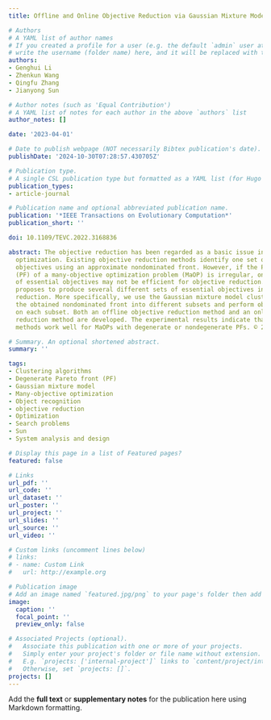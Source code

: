 ```yaml
---
title: Offline and Online Objective Reduction via Gaussian Mixture Model Clustering

# Authors
# A YAML list of author names
# If you created a profile for a user (e.g. the default `admin` user at `content/authors/admin/`), 
# write the username (folder name) here, and it will be replaced with their full name and linked to their profile.
authors:
- Genghui Li
- Zhenkun Wang
- Qingfu Zhang
- Jianyong Sun

# Author notes (such as 'Equal Contribution')
# A YAML list of notes for each author in the above `authors` list
author_notes: []

date: '2023-04-01'

# Date to publish webpage (NOT necessarily Bibtex publication's date).
publishDate: '2024-10-30T07:28:57.430705Z'

# Publication type.
# A single CSL publication type but formatted as a YAML list (for Hugo requirements).
publication_types:
- article-journal

# Publication name and optional abbreviated publication name.
publication: '*IEEE Transactions on Evolutionary Computation*'
publication_short: ''

doi: 10.1109/TEVC.2022.3168836

abstract: The objective reduction has been regarded as a basic issue in many-objective
  optimization. Existing objective reduction methods identify one set of essential
  objectives using an approximate nondominated front. However, if the Pareto front
  (PF) of a many-objective optimization problem (MaOP) is irregular, one single set
  of essential objectives may not be efficient for objective reduction. This article
  proposes to produce several different sets of essential objectives in objective
  reduction. More specifically, we use the Gaussian mixture model clustering to classify
  the obtained nondominated front into different subsets and perform objective reduction
  on each subset. Both an offline objective reduction method and an online objective
  reduction method are developed. The experimental results indicate that our proposed
  methods work well for MaOPs with degenerate or nondegenerate PFs. © 2022 IEEE.

# Summary. An optional shortened abstract.
summary: ''

tags:
- Clustering algorithms
- Degenerate Pareto front (PF)
- Gaussian mixture model
- Many-objective optimization
- Object recognition
- objective reduction
- Optimization
- Search problems
- Sun
- System analysis and design

# Display this page in a list of Featured pages?
featured: false

# Links
url_pdf: ''
url_code: ''
url_dataset: ''
url_poster: ''
url_project: ''
url_slides: ''
url_source: ''
url_video: ''

# Custom links (uncomment lines below)
# links:
# - name: Custom Link
#   url: http://example.org

# Publication image
# Add an image named `featured.jpg/png` to your page's folder then add a caption below.
image:
  caption: ''
  focal_point: ''
  preview_only: false

# Associated Projects (optional).
#   Associate this publication with one or more of your projects.
#   Simply enter your project's folder or file name without extension.
#   E.g. `projects: ['internal-project']` links to `content/project/internal-project/index.md`.
#   Otherwise, set `projects: []`.
projects: []
---
```


Add the **full text** or **supplementary notes** for the publication here using Markdown formatting.
